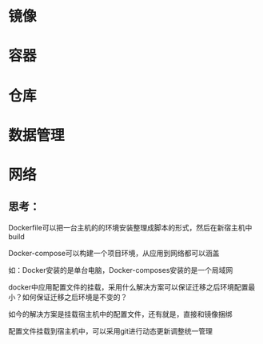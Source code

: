 # 镜像

# 容器

# 仓库

# 数据管理

# 网络

## 思考：
Dockerfile可以把一台主机的的环境安装整理成脚本的形式，然后在新宿主机中build

Docker-compose可以构建一个项目环境，从应用到网络都可以涵盖

如：Docker安装的是单台电脑，Docker-composes安装的是一个局域网

docker中应用配置文件的挂载，采用什么解决方案可以保证迁移之后环境配置最小？如何保证迁移之后环境是不变的？

如今的解决方案是挂载宿主机中的配置文件，还有就是，直接和镜像捆绑

配置文件挂载到宿主机中，可以采用git进行动态更新调整统一管理
